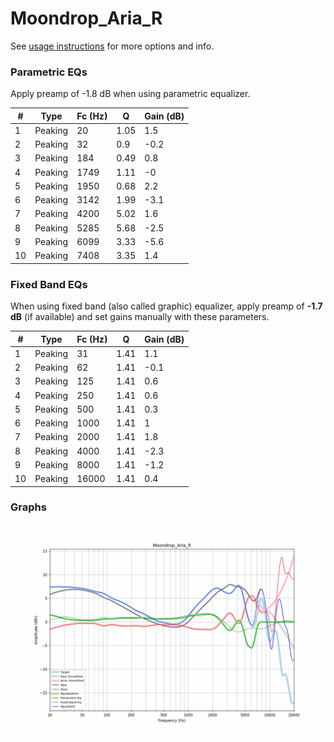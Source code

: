 # Moondrop_Aria_R
See [usage instructions](https://github.com/jaakkopasanen/AutoEq#usage) for more options and info.

### Parametric EQs
Apply preamp of -1.8 dB when using parametric equalizer.

|   # | Type    |   Fc (Hz) |    Q |   Gain (dB) |
|-----|---------|-----------|------|-------------|
|   1 | Peaking |        20 | 1.05 |         1.5 |
|   2 | Peaking |        32 | 0.9  |        -0.2 |
|   3 | Peaking |       184 | 0.49 |         0.8 |
|   4 | Peaking |      1749 | 1.11 |        -0   |
|   5 | Peaking |      1950 | 0.68 |         2.2 |
|   6 | Peaking |      3142 | 1.99 |        -3.1 |
|   7 | Peaking |      4200 | 5.02 |         1.6 |
|   8 | Peaking |      5285 | 5.68 |        -2.5 |
|   9 | Peaking |      6099 | 3.33 |        -5.6 |
|  10 | Peaking |      7408 | 3.35 |         1.4 |

### Fixed Band EQs
When using fixed band (also called graphic) equalizer, apply preamp of **-1.7 dB** (if available) and set gains manually with these parameters.

|   # | Type    |   Fc (Hz) |    Q |   Gain (dB) |
|-----|---------|-----------|------|-------------|
|   1 | Peaking |        31 | 1.41 |         1.1 |
|   2 | Peaking |        62 | 1.41 |        -0.1 |
|   3 | Peaking |       125 | 1.41 |         0.6 |
|   4 | Peaking |       250 | 1.41 |         0.6 |
|   5 | Peaking |       500 | 1.41 |         0.3 |
|   6 | Peaking |      1000 | 1.41 |         1   |
|   7 | Peaking |      2000 | 1.41 |         1.8 |
|   8 | Peaking |      4000 | 1.41 |        -2.3 |
|   9 | Peaking |      8000 | 1.41 |        -1.2 |
|  10 | Peaking |     16000 | 1.41 |         0.4 |

### Graphs
![](./Moondrop_Aria_R.png)

